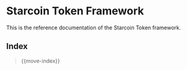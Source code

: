 # Starcoin Token Framework

This is the reference documentation of the Starcoin Token framework.

## Index

> {{move-index}}
